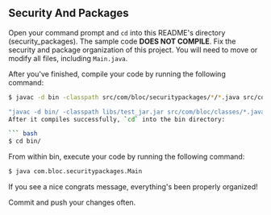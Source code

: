 ## Security And Packages

Open your command prompt and `cd` into this README's directory (security_packages). The sample code **DOES NOT COMPILE**. Fix the security and package organization of this project. You will need to move or modify all files, including `Main.java`.

After you've finished, compile your code by running the following command:

``` bash
$ javac -d bin -classpath src/com/bloc/securitypackages/*/*.java src/com/bloc/securitypackages/*.java

"javac -d bin/ -classpath libs/test_jar.jar src/com/bloc/classes/*.java" 
After it compiles successfully, `cd` into the bin directory:

``` bash
$ cd bin/
```

From within bin, execute your code by running the following command:

``` bash
$ java com.bloc.securitypackages.Main
```

If you see a nice congrats message, everything's been properly organized!

Commit and push your changes often.